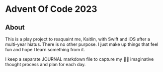 # Advent Of Code 2023

## About

This is a play project to reaquaint me, Kaitlin, with Swift and iOS after a multi-year hiatus. There is no other purpose. I just make up things that feel fun and hope I learn something from it.

I keep a separate JOURNAL markdown file to capture my 🦄🌈 imaginative thought process and plan for each day.
